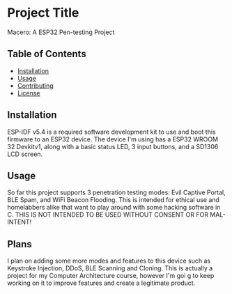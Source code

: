 # Project Title
Macero: A ESP32 Pen-testing Project

## Table of Contents
- [Installation](#installation)
- [Usage](#usage)
- [Contributing](#contributing)
- [License](#license)

## Installation
ESP-IDF v5.4 is a required software development kit to use and boot this firmware to an ESP32 device. The device I'm using has a ESP32 WROOM 32 Devkitv1, along with a basic status LED, 3 input buttons, and a SD1306 LCD screen.

## Usage
So far this project supports 3 penetration testing modes: Evil Captive Portal, BLE Spam, and WiFi Beacon Flooding. This is intended for ethical use and homelabbers alike that want to play around with some hacking software in C. 
THIS IS NOT INTENDED TO BE USED WITHOUT CONSENT OR FOR MAL-INTENT!

## Plans
I plan on adding some more modes and features to this device such as Keystroke Injection, DDoS, BLE Scanning and Cloning. This is actually a project for my Computer Architecture course, however I'm goi g to keep working on it to improve features and create a legitimate product.


